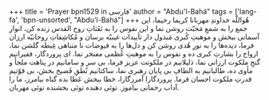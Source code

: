+++
title = 'Prayer bpn1529 in فارسی'
author = "Abdu'l-Bahá"
tags = ['lang-fa', 'bpn-unsorted', "Abdu'l-Bahá"]
+++
هُواللّه
خداوندِ مهربانا کريما رحيما، اين جمع را به شمعِ مَحبّت روشن نما و اين نفوس را به نَفَثاتِ روح ‌القدس زنده کن، انوارِ آسمانی ببخش و موهبتِ کُبری مَبذول دار تأييدات غيبيّه برسان و مُکاشِفاتِ روحانيّه ارزان فرما، ديده‌ها را به نورِ هُدی روشن کن و دل‌ها را به فيوضات نا متناهی غِبطه گلشن نما، ارواح را بشارتِ کبری ده و نفوس را به موهبتِ عُظمی مفتخر نما. ای پروردگار، فقيرانيم گنجِ ملکوت ارزانی نما، ذليلانيم در ملکوتت عزيز فرما، بی سر و سامانيم در پناهت ملجأ و مأوی ده، طالبانيم به الطافِ بی پايان رهبری نما، ساکتانيم نُطقِ فَصيح بخش، بی قوّتيم قدرتِ ملکوت احسان فرما. پروردگارا آمرزگارا، خطا ببخش عَطا بده گناه بيامرز، ما را آداب رحمانی بياموز. توئی دهنده توئی بخشنده توئی مهربان.
